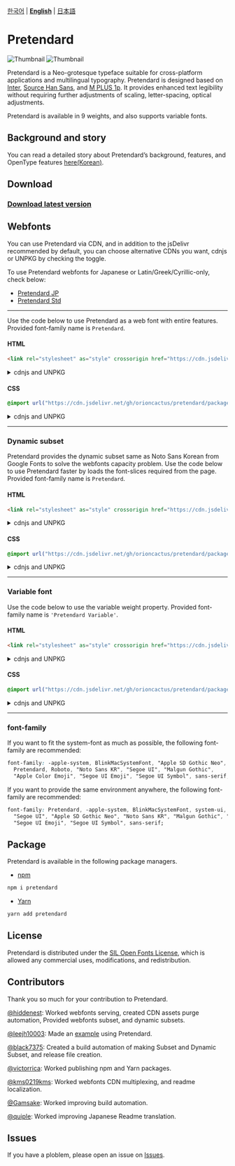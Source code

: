 [한국어](/packages/pretendard/README.md) | [**English**](/packages/pretendard/docs/en/README.md) | [日本語](/packages/pretendard/docs/ja/README.md)

# Pretendard

![Thumbnail](/thumbnail.svg#gh-light-mode-only)
![Thumbnail](/thumbnail-white.svg#gh-dark-mode-only)

Pretendard is a Neo-grotesque typeface suitable for cross-platform applications and multilingual typography. Pretendard is designed based on [Inter](https://github.com/rsms/inter), [Source Han Sans](https://fonts.adobe.com/fonts/source-han-sans-korean), and [M PLUS 1p](https://github.com/coz-m/MPLUS_FONTS). It provides enhanced text legibility without requiring further adjustments of scaling, letter-spacing, optical adjustments.

Pretendard is available in 9 weights, and also supports variable fonts.

## Background and story

You can read a detailed story about Pretendard’s background, features, and OpenType features [here(Korean)](https://cactus.tistory.com/306).

## Download

### [Download latest version](https://github.com/orioncactus/pretendard/releases/latest)

## Webfonts

You can use Pretendard via CDN, and in addition to the jsDelivr recommended by default, you can choose alternative CDNs you want, cdnjs or UNPKG by checking the toggle.

To use Pretendard webfonts for Japanese or Latin/Greek/Cyrillic-only, check below:

- [Pretendard JP](/packages/pretendard-jp/docs/en/)
- [Pretendard Std](/packages/pretendard-std/docs/en/)

---

Use the code below to use Pretendard as a web font with entire features. Provided font-family name is `Pretendard`.

#### HTML

```html
<link rel="stylesheet" as="style" crossorigin href="https://cdn.jsdelivr.net/gh/orioncactus/pretendard/packages/dist/web/static/pretendard.css" />
```

<details>

<summary>cdnjs and UNPKG</summary>

###### cdnjs

```html
<link rel="stylesheet" as="style" crossorigin href="https://cdnjs.cloudflare.com/ajax/libs/pretendard/1.3.3/static/pretendard.css" />
```

###### UNPKG

```html
<link rel="stylesheet" as="style" crossorigin href="https://unpkg.com/pretendard@1.3.3/dist/web/static/pretendard.css" />
```

</details>

#### CSS

```css
@import url("https://cdn.jsdelivr.net/gh/orioncactus/pretendard/packages/dist/web/static/pretendard.css");
```

<details>

<summary>cdnjs and UNPKG</summary>

###### cdnjs

```css
@import url("https://cdnjs.cloudflare.com/ajax/libs/pretendard/1.3.3/static/pretendard.css");
```

###### UNPKG

```css
@import url("https://unpkg.com/pretendard@1.3.3/dist/web/static/pretendard.css");
```

</details>

---

### Dynamic subset

Pretendard provides the dynamic subset same as Noto Sans Korean from Google Fonts to solve the webfonts capacity problem. Use the code below to use Pretendard faster by loads the font-slices required from the page. Provided font-family name is `Pretendard`.

#### HTML

```html
<link rel="stylesheet" as="style" crossorigin href="https://cdn.jsdelivr.net/gh/orioncactus/pretendard/packages/dist/web/static/pretendard-dynamic-subset.css" />
```

<details>

<summary> cdnjs and UNPKG</summary>

###### cdnjs

```html
<link rel="stylesheet" as="style" crossorigin href="https://cdnjs.cloudflare.com/ajax/libs/pretendard/1.3.3/static/pretendard-dynamic-subset.css" />
```

###### UNPKG

```html
<link rel="stylesheet" as="style" crossorigin href="https://unpkg.com/pretendard@1.3.3/dist/web/static/pretendard-dynamic-subset.css" />
```

</details>

#### CSS

```css
@import url("https://cdn.jsdelivr.net/gh/orioncactus/pretendard/packages/dist/web/static/pretendard-dynamic-subset.css");
```

<details>

<summary> cdnjs and UNPKG</summary>

###### cdnjs

```css
@import url("https://cdnjs.cloudflare.com/ajax/libs/pretendard/1.3.3/static/pretendard-dynamic-subset.css");
```

###### UNPKG

```css
@import url("https://unpkg.com/pretendard@1.3.3/dist/web/static/pretendard-dynamic-subset.css");
```

</details>

---

### Variable font

Use the code below to use the variable weight property. Provided font-family name is `'Pretendard Variable'`.

#### HTML

```html
<link rel="stylesheet" as="style" crossorigin href="https://cdn.jsdelivr.net/gh/orioncactus/pretendard/packages/dist/web/variable/pretendardvariable.css" />
```

<details>

<summary> cdnjs and UNPKG</summary>

###### cdnjs

```html
<link rel="stylesheet" as="style" crossorigin href="https://cdnjs.cloudflare.com/ajax/libs/pretendard/1.3.3/variable/pretendardvariable.css" />
```

###### UNPKG

```html
<link rel="stylesheet" as="style" crossorigin href="https://unpkg.com/pretendard@1.3.3/dist/web/variable/pretendardvariable.css" />
```

</details>

#### CSS

```css
@import url("https://cdn.jsdelivr.net/gh/orioncactus/pretendard/packages/dist/web/variable/pretendardvariable.css");
```

<details>

<summary> cdnjs and UNPKG</summary>

###### cdnjs

```css
@import url("https://cdnjs.cloudflare.com/ajax/libs/pretendard/1.3.3/variable/pretendardvariable.css");
```

###### UNPKG

```css
@import url("https://unpkg.com/pretendard@1.3.3/dist/web/variable/pretendardvariable.css");
```

</details>

---

### font-family

If you want to fit the system-font as much as possible, the following font-family are recommended:

```css
font-family: -apple-system, BlinkMacSystemFont, "Apple SD Gothic Neo",
  Pretendard, Roboto, "Noto Sans KR", "Segoe UI", "Malgun Gothic",
  "Apple Color Emoji", "Segoe UI Emoji", "Segoe UI Symbol", sans-serif;
```

If you want to provide the same environment anywhere, the following font-family are recommended:

```css
font-family: Pretendard, -apple-system, BlinkMacSystemFont, system-ui, Roboto, "Helvetica Neue",
  "Segoe UI", "Apple SD Gothic Neo", "Noto Sans KR", "Malgun Gothic", "Apple Color Emoji",
  "Segoe UI Emoji", "Segoe UI Symbol", sans-serif;
```

## Package

Pretendard is available in the following package managers.

- [npm](https://www.npmjs.com/package/pretendard)

```bash
npm i pretendard
```

- [Yarn](https://yarnpkg.com/package/pretendard)

```bash
yarn add pretendard
```

## License

Pretendard is distributed under the [SIL Open Fonts License](https://scripts.sil.org/OFL), which is allowed any commercial uses, modifications, and redistribution.

## Contributors

Thank you so much for your contribution to Pretendard.

[@hiddenest](https://github.com/hiddenest): Worked webfonts serving, created CDN assets purge automation, Provided webfonts subset, and dynamic subsets.

[@leejh10003](https://github.com/leejh10003): Made an [example](/examples) using Pretendard.

[@black7375](https://github.com/black7375): Created a build automation of making Subset and Dynamic Subset, and release file creation.

[@victorrica](https://github.com/victorrica): Worked publishing npm and Yarn packages.

[@kms0219kms](https://github.com/kms0219kms): Worked webfonts CDN multiplexing, and readme localization.

[@Gamsake](https://github.com/Gamsake): Worked improving build automation.

[@quiple](https://github.com/quiple): Worked improving Japanese Readme translation.

## Issues

If you have a ploblem, please open an issue on [Issues](https://github.com/orioncactus/pretendard/issues).
